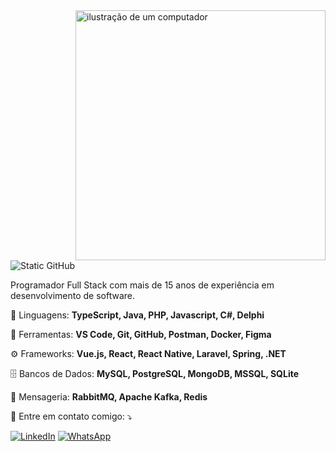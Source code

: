 <img src="https://raw.githubusercontent.com/MicaelliMedeiros/micaellimedeiros/master/image/computer-illustration.png" alt="ilustração de um computador" min-width="400px" max-width="400px" width="400px" align="right">

<img src="https://img.shields.io/static/v1?label=Overview&message=Diogo&color=f8efd4&style=for-the-badge&logo=GitHub" alt="Static GitHub">
<p align="left">   
   Programador Full Stack com mais de 15 anos de experiência em desenvolvimento de software.
</p>

<p align="left">
  🦄 Linguagens: <strong>TypeScript, Java, PHP, Javascript, C#, Delphi</strong>
</p>

<p align="left">
  💼 Ferramentas: <strong>VS Code, Git, GitHub, Postman, Docker, Figma</strong>
</p>

<p align="left">
  ⚙️ Frameworks: <strong>Vue.js, React, React Native, Laravel, Spring, .NET</strong>
</p>

<p align="left">
  🗄️ Bancos de Dados: <strong>MySQL, PostgreSQL, MongoDB, MSSQL, SQLite</strong>
</p>

<p align="left">
  💬 Mensageria: <strong>RabbitMQ, Apache Kafka, Redis</strong>
</p>

<p align="left">
  💌 Entre em contato comigo: ⤵️
</p>

<p align="left"> 
  <a href="https://www.linkedin.com/in/diogo-palma-costa/" title="LinkedIn">
  <img src="https://img.shields.io/badge/-Linkedin-0e76a8?style=flat-square&logo=Linkedin&logoColor=white&link=LINK-DO-SEU-LINKEDIN" alt="LinkedIn"/></a>
  <a href="https://wa.me/556992505944" title="WhatsApp">
  <img src="https://img.shields.io/badge/-WhatsApp-25d366?style=flat-square&labelColor=25d366&logo=whatsapp&logoColor=white&link=API-DO-SEU-WHATSAPP" alt="WhatsApp"/></a>
</p>


